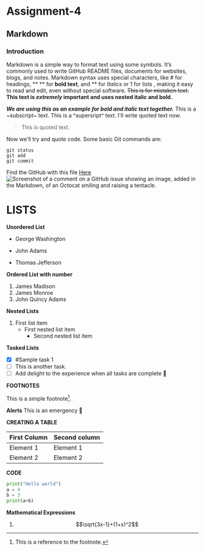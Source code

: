 # Assignment-4
## Markdown
### Introduction
Markdown is a simple way to format text using some symbols. It’s commonly used to write
GitHub README files, documents for websites, blogs, and notes. Markdown syntax uses
special characters, like # for headings, ** ** for **bold text**, and ** for *Italics* or 1 for lists , making it easy to read and edit, even without special software. ~~This is for mistaken text.~~ **This text is _extremely_ important and uses nested italic and bold.**

***We are using this as an example for bold and italic text together.***
This is a ~subscript~ text.
This is a ^supersript^ text.
I'll write quoted text now.
> This is quoted text.

Now we'll try and quote code.
Some basic Git commands are:
```
git status
git add
git commit
```
Find the GitHub with this file [Here](https://github.com/PadmeshShukla/GitAssignment3)
![Screenshot of a comment on a GitHub issue showing an image, added in the Markdown, of an Octocat smiling and raising a tentacle.](https://myoctocat.com/assets/images/base-octocat.svg)

# LISTS

**Unordered List**
- George Washington
* John Adams
+ Thomas Jefferson

**Ordered List with number**

1. James Madison
2. James Monroe
3. John Quincy Adams

**Nested Lists**
1. First list item
   - First nested list item
     - Second nested list item

**Tasked Lists**
- [x] #Sample task 1
- [ ] This is another task.
- [ ] Add delight to the experience when all tasks are complete :tada:

**FOOTNOTES**

This is a simple footnote[^1].

**Alerts**
This is an emergency 🚨

**CREATING A TABLE**

| First Column  | Second column |
| ------------- | ------------- |
| Element 1  | Element 1  |
| Element 2  | Element 2  |

**CODE**

```python
print("Hello world")
a = 4
b = 3
print(a+b)
```
**Mathematical Expressions**

1. $$\sqrt{3x-1}+(1+x)^2$$


[^1]: This is a reference to the footnote.

